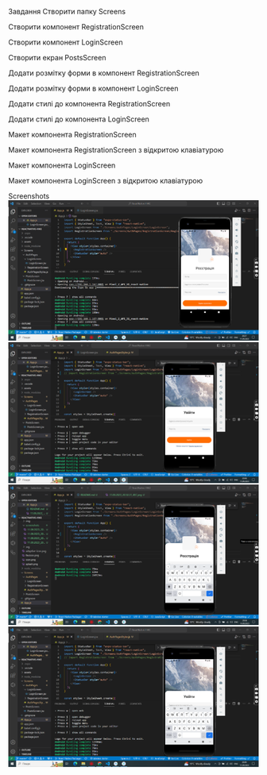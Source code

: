 Завдання​
Створити папку Screens

Створити компонент RegistrationScreen

Створити компонент LoginScreen

Створити екран PostsScreen

Додати розмітку форми в компонент RegistrationScreen

Додати розмітку форми в компонент LoginScreen

Додати стилі до компонента RegistrationScreen

Додати стилі до компонента LoginScreen

Макет компонента RegistrationScreen

Макет компонента RegistrationScreen з відкритою клавіатурою

Макет компонента LoginScreen

Макет компонента LoginScreen з відкритою клавіатурою

Screenshots
![registration](assets/screenshots/11.09.2023_20.27.28_REC.png)
![login](assets/screenshots/11.09.2023_20.48.42_REC.png)
![registration keyboard](assets/screenshots/11.09.2023_20.58.49_REC.png)
![login keyboard](assets/screenshots/11.09.2023_20.49.23_REC.png)
